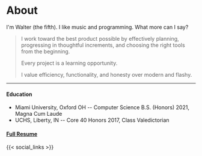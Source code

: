 # About

I'm Walter (the fifth). I like music and programming. What more can I say?

> I work toward the best product possible by effectively planning,
> progressing in thoughtful increments, and choosing the right tools from the beginning.
> 
> Every project is a learning opportunity.
> 
> I value efficiency, functionality, and honesty over modern and flashy.

---

#### Education
- Miami University, Oxford OH -- Computer Science B.S. (Honors) 2021, Magna Cum Laude
- UCHS, Liberty, IN -- Core 40 Honors 2017, Class Valedictorian

#### [Full Resume](../resume.pdf)

{{< social_links >}}